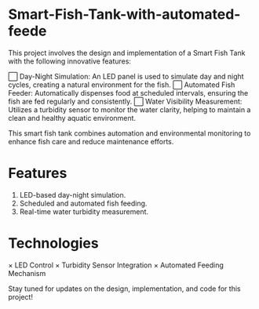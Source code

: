 ﻿# Smart-Fish-Tank-with-automated-feede

This project involves the design and implementation of a Smart Fish Tank with the following innovative features:

  ⬜ Day-Night Simulation: An LED panel is used to simulate day and night cycles, creating a natural environment for the fish.
  ⬜ Automated Fish Feeder: Automatically dispenses food at scheduled intervals, ensuring the fish are fed regularly and consistently.
  ⬜ Water Visibility Measurement: Utilizes a turbidity sensor to monitor the water clarity, helping to maintain a clean and healthy aquatic environment.

This smart fish tank combines automation and environmental monitoring to enhance fish care and reduce maintenance efforts.

# Features
  1. LED-based day-night simulation.
  2. Scheduled and automated fish feeding.
  3. Real-time water turbidity measurement.

  # Technologies
  × LED Control
  × Turbidity Sensor Integration
  × Automated Feeding Mechanism
  
Stay tuned for updates on the design, implementation, and code for this project!
